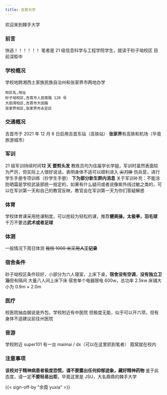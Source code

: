 ```yaml
---
title: 吉首大学
---
```


欢迎来到棘手大学

### 前言

快逃！！！！！！
笔者是 21 级信息科学与工程学院学生，就读于砂子坳校区
目前深柜中

### 学校概况

学校地跨湘西土家族民族自治州和张家界市两地办学

```csv
校区名,地址
砂子坳校区,吉首市人民南路 120 号
大田湾校区,吉首市大田路
张家界校区,张家界市永定区
```

### 交通概况

吉首市于 2021 年 12 月 6 日启用吉首东站（高铁站）
**张家界**有高铁和机场（毕竟旅游城市）

### 军训

21 级军训持续时间**12 天** **要剪头发**
教练员均为往届学长学姐，军训时虽然表面较为严厉，但实际上人很好说话，表明身体不适可以顺利进入 ~~尖刀排~~ 伤兵营，进行学生手册专项训练（抄学生手册）
**下为部分新生群内消息**
关于军训补充：不能涂防晒霜是学校武装部统一规定的，如果有什么疑问或者说像紫外线过敏之类的，可以在军训第一天和自己的教官反映，教官会在军训第一天为你们答疑解惑

### 体育

学校体育课采用抢课制度，可以抢较为轻松的课，推荐**健美操，太极拳，羽毛球** 千万不要选**武术或者足球**

### 体测

一般情况下周日体测
~~我校 1000 米采用**人工记录**~~

### 宿舍条件

砂子坳校区条件较好，小部分为六人寝室，上床下桌，**宿舍没有空调**，**没有独立卫浴**但有隔间 大量八人间上床下床
宿舍单个电器限电 600w，总功率 2.5kw 床铺大小为 0.9m &times; 2.0m

### 医疗

校医院抽血据说是外包，学校附近有中医院
但极度无能，似乎可以开六项，但有身体不适建议前往州医院

### 音游

学校附近 super101 有一台 maimai / dx（可以在这里抓到笔者）
霞窝就在校内

### 注意事项

**该校对于精神病患者极度恐慌，请不要露出任何抑郁迹象，藏好精神药物**
鉴于此态度，请一定**不要轻易出柜**，毕竟这里是 JSU，大名鼎鼎的棘手大学

{{< sign-off-by "余霞 yuxia" >}}
